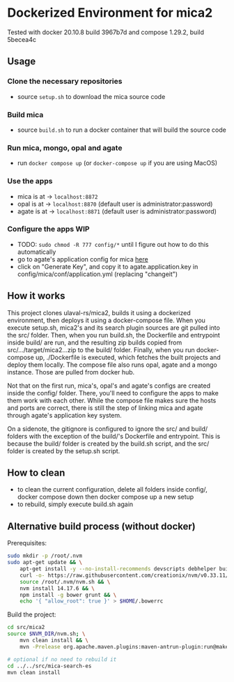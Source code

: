 # Dockerized Environment for mica2
Tested with docker 20.10.8 build 3967b7d and compose 1.29.2, build 5becea4c

## Usage
### Clone the necessary repositories
* source `setup.sh` to download the mica source code

### Build mica
* source `build.sh` to run a docker container that will build the source code

### Run mica, mongo, opal and agate
* run `docker compose up` (or `docker-compose up` if you are using MacOS)

### Use the apps
* mica is at -> `localhost:8872`
* opal is at -> `localhost:8870` (default user is administrator:password)
* agate is at -> `localhost:8871` (default user is administrator:password)

### Configure the apps WIP
* TODO: `sudo chmod -R 777 config/*` until I figure out how to do this automatically
* go to agate's application config for mica [here](http://localhost:8871/admin#/application/mica/edit)
* click on "Generate Key", and copy it to agate.application.key in config/mica/conf/application.yml (replacing "changeit")

## How it works
This project clones ulaval-rs/mica2, builds it using a dockerized environment, then deploys it using a docker-compose file. When you execute setup.sh, mica2's and its search plugin sources are git pulled into the src/ folder. Then, when you run build.sh, the Dockerfile and entrypoint inside build/ are run, and the resulting zip builds copied from src/.../target/mica2...zip to the build/ folder. Finally, when you run docker-compose up, ./Dockerfile is executed, which fetches the built projects and deploy them locally. The compose file also runs opal, agate and a mongo instance. Those are pulled from docker hub.

Not that on the first run, mica's, opal's and agate's configs are created inside the config/ folder. There, you'll need to configure the apps to make them work with each other. While the compose file makes sure the hosts and ports are correct, there is still the step of linking mica and agate through agate's application key system.

On a sidenote, the gitignore is configured to ignore the src/ and build/ folders with the exception of the build/'s Dockerfile and entrypoint. This is because the build/ folder is created by the build.sh script, and the src/ folder is created by the setup.sh script.

## How to clean
* to clean the current configuration, delete all folders inside config/, docker compose down then docker compose up a new setup
* to rebuild, simply execute build.sh again

## Alternative build process (without docker)
Prerequisites:
```bash
sudo mkdir -p /root/.nvm
sudo apt-get update && \
    apt-get install -y --no-install-recommends devscripts debhelper build-essential fakeroot && \
    curl -o- https://raw.githubusercontent.com/creationix/nvm/v0.33.11/install.sh | bash && \
    source /root/.nvm/nvm.sh && \
    nvm install 14.17.6 && \
    npm install -g bower grunt && \
    echo '{ "allow_root": true }' > $HOME/.bowerrc
```
Build the project:
```bash
cd src/mica2
source $NVM_DIR/nvm.sh; \
    mvn clean install && \
    mvn -Prelease org.apache.maven.plugins:maven-antrun-plugin:run@make-deb

# optional if no need to rebuild it
cd ../../src/mica-search-es
mvn clean install
```
